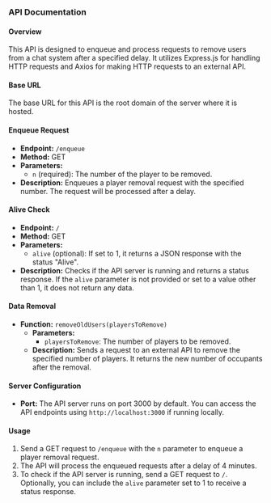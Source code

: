 ### API Documentation

#### Overview
This API is designed to enqueue and process requests to remove users from a chat system after a specified delay. It utilizes Express.js for handling HTTP requests and Axios for making HTTP requests to an external API.

#### Base URL
The base URL for this API is the root domain of the server where it is hosted.

#### Enqueue Request
- **Endpoint:** `/enqueue`
- **Method:** GET
- **Parameters:**
  - `n` (required): The number of the player to be removed.
- **Description:** Enqueues a player removal request with the specified number. The request will be processed after a delay.

#### Alive Check
- **Endpoint:** `/`
- **Method:** GET
- **Parameters:**
  - `alive` (optional): If set to 1, it returns a JSON response with the status "Alive".
- **Description:** Checks if the API server is running and returns a status response. If the `alive` parameter is not provided or set to a value other than 1, it does not return any data.

#### Data Removal
- **Function:** `removeOldUsers(playersToRemove)`
  - **Parameters:**
    - `playersToRemove`: The number of players to be removed.
  - **Description:** Sends a request to an external API to remove the specified number of players. It returns the new number of occupants after the removal.

#### Server Configuration
- **Port:** The API server runs on port 3000 by default. You can access the API endpoints using `http://localhost:3000` if running locally.

#### Usage
1. Send a GET request to `/enqueue` with the `n` parameter to enqueue a player removal request.
2. The API will process the enqueued requests after a delay of 4 minutes.
3. To check if the API server is running, send a GET request to `/`. Optionally, you can include the `alive` parameter set to 1 to receive a status response.
